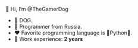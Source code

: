 👋 Hi, I’m @TheGamerDog

- 🐶 DOG.
- 🎉 Programmer from Russia.
- ♥ Favorite programming language is 🐍Python🐍.
- 🎁 Work experience: **2 years**
